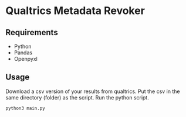 # Qualtrics Metadata Revoker

## Requirements
 - Python
 - Pandas
 - Openpyxl

## Usage
Download a csv version of your results from qualtrics. Put the csv in the same directory (folder) as the script. Run the python script.
```sh
python3 main.py
```